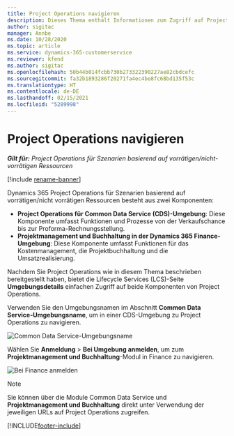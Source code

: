```yaml
---
title: Project Operations navigieren
description: Dieses Thema enthält Informationen zum Zugriff auf Project Operations aus Lifecycle Services.
author: sigitac
manager: Annbe
ms.date: 10/28/2020
ms.topic: article
ms.service: dynamics-365-customerservice
ms.reviewer: kfend
ms.author: sigitac
ms.openlocfilehash: 50b44b014fcbb730b273322390227ae82cbdcefc
ms.sourcegitcommit: fa32b1893286f20271fa4ec4be8fc68bd135f53c
ms.translationtype: HT
ms.contentlocale: de-DE
ms.lasthandoff: 02/15/2021
ms.locfileid: "5289998"
---
```

# <a name="navigate-project-operations"></a>Project Operations navigieren

_**Gilt für:** Project Operations für Szenarien basierend auf vorrätigen/nicht-vorrätigen Ressourcen_

[!include [rename-banner](~/includes/cc-data-platform-banner.md)]

Dynamics 365 Project Operations für Szenarien basierend auf vorrätigen/nicht vorrätigen Ressourcen besteht aus zwei Komponenten: 

 - **Project Operations für Common Data Service (CDS)-Umgebung**: Diese Komponente umfasst Funktionen und Prozesse von der Verkaufschance bis zur Proforma-Rechnungsstellung. 
 - **Projektmanagement und Buchhaltung in der Dynamics 365 Finance-Umgebung**: Diese Komponente umfasst Funktionen für das Kostenmanagement, die Projektbuchhaltung und die Umsatzrealisierung. 

Nachdem Sie Project Operations wie in diesem Thema beschrieben bereitgestellt haben, bietet die Lifecycle Services (LCS)-Seite **Umgebungsdetails** einfachen Zugriff auf beide Komponenten von Project Operations.  

Verwenden Sie den Umgebungsnamen im Abschnitt **Common Data Service-Umgebungsname**, um in einer CDS-Umgebung zu Project Operations zu navigieren. 

  ![Common Data Service-Umgebungsname](./media/environment-name.PNG)

Wählen Sie **Anmeldung** > **Bei Umgebung anmelden**, um zum **Projektmanagement und Buchhaltung**-Modul in Finance zu navigieren.  

   ![Bei Finance anmelden](./media/environment-login.PNG)

> [!NOTE]
> Sie können über die Module Common Data Service und **Projektmanagement und Buchhaltung** direkt unter Verwendung der jeweiligen URLs auf Project Operations zugreifen. 


[!INCLUDE[footer-include](../includes/footer-banner.md)]